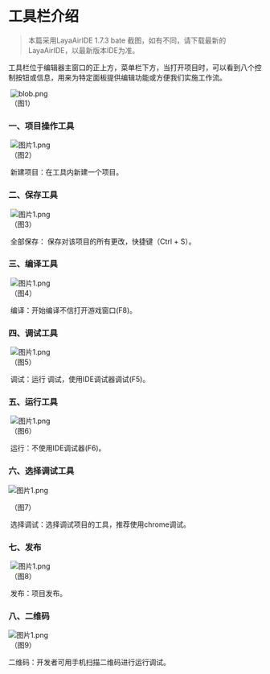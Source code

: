 # 工具栏介绍

> 本篇采用LayaAirIDE 1.7.3 bate 截图，如有不同，请下载最新的LayaAirIDE，以最新版本IDE为准。

​        工具栏位于编辑器主窗口的正上方，菜单栏下方，当打开项目时，可以看到八个控制按钮或信息，用来为特定面板提供编辑功能或方便我们实施工作流。

​        ![blob.png](img/1.png)<br/>
​    	（图1）

 

### 一、项目操作工具

​    ![图片1.png](img/2.png)<br/>
​    	（图2）



​	新建项目：在工具内新建一个项目。

 

### 二、保存工具

​  ![图片1.png](img/3.png)<br/>
​    	（图3）

 

​	全部保存： 保存对该项目的所有更改，快捷键（Ctrl + S）。

 

### 三、编译工具

​        ![图片1.png](img/4.png)<br/>
​    	（图4）

 

​	编译：开始编译不信打开游戏窗口(F8)。

 

### 四、调试工具

​        ![图片1.png](img/5.png)<br/>
​    	（图5）

​	调试：运行 调试，使用IDE调试器调试(F5)。

 

### 五、运行工具

​        ![图片1.png](img/6.png)<br/>
​    	（图6）

​	 运行：不使用IDE调试器(F6)。

 

### 六、选择调试工具

  ![图片1.png](img/7.png)<br/>

​    	（图7）

 

​	选择调试：选择调试项目的工具，推荐使用chrome调试。

 

### 七、发布

​     ![图片1.png](img/8.png)<br/>
​    	（图8）



​	发布：项目发布。

 

### 八、二维码

  ![图片1.png](img/9.png)<br/>
​    	（图9）



二维码：开发者可用手机扫描二维码进行运行调试。